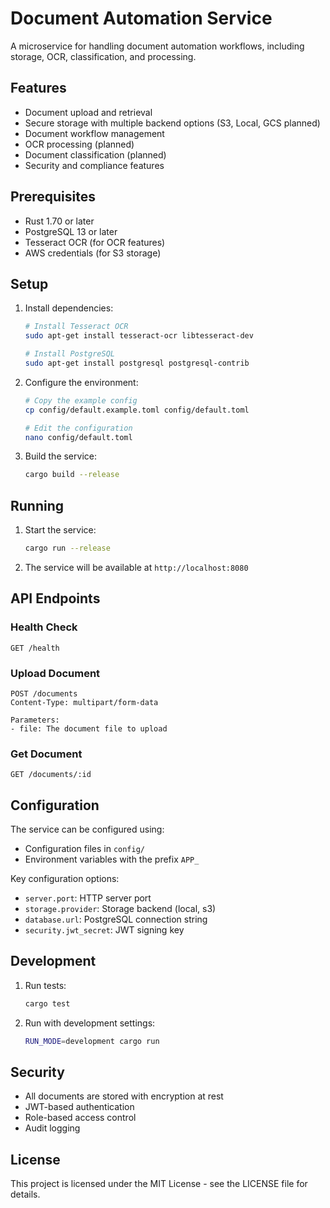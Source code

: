 # Document Automation Service

A microservice for handling document automation workflows, including storage, OCR, classification, and processing.

## Features

- Document upload and retrieval
- Secure storage with multiple backend options (S3, Local, GCS planned)
- Document workflow management
- OCR processing (planned)
- Document classification (planned)
- Security and compliance features

## Prerequisites

- Rust 1.70 or later
- PostgreSQL 13 or later
- Tesseract OCR (for OCR features)
- AWS credentials (for S3 storage)

## Setup

1. Install dependencies:

   ```bash
   # Install Tesseract OCR
   sudo apt-get install tesseract-ocr libtesseract-dev

   # Install PostgreSQL
   sudo apt-get install postgresql postgresql-contrib
   ```

2. Configure the environment:

   ```bash
   # Copy the example config
   cp config/default.example.toml config/default.toml

   # Edit the configuration
   nano config/default.toml
   ```

3. Build the service:
   ```bash
   cargo build --release
   ```

## Running

1. Start the service:

   ```bash
   cargo run --release
   ```

2. The service will be available at `http://localhost:8080`

## API Endpoints

### Health Check

```
GET /health
```

### Upload Document

```
POST /documents
Content-Type: multipart/form-data

Parameters:
- file: The document file to upload
```

### Get Document

```
GET /documents/:id
```

## Configuration

The service can be configured using:

- Configuration files in `config/`
- Environment variables with the prefix `APP_`

Key configuration options:

- `server.port`: HTTP server port
- `storage.provider`: Storage backend (local, s3)
- `database.url`: PostgreSQL connection string
- `security.jwt_secret`: JWT signing key

## Development

1. Run tests:

   ```bash
   cargo test
   ```

2. Run with development settings:
   ```bash
   RUN_MODE=development cargo run
   ```

## Security

- All documents are stored with encryption at rest
- JWT-based authentication
- Role-based access control
- Audit logging

## License

This project is licensed under the MIT License - see the LICENSE file for details.
